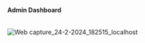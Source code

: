 
<b> Admin Dashboard </b>
</br> <br/> <br/>
![Web capture_24-2-2024_182515_localhost](https://github.com/raviranjan9/Admin-Dashboard-Material-UI/assets/75247938/9959eec5-253c-4e72-aa0c-545d596d8dd5)
